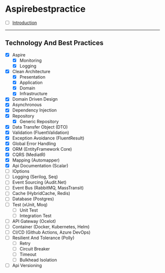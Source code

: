 # Aspirebestpractice

- [ ] [Introduction](#Introduction)

---

## Technology And Best Practices
- [x] Aspire
  - [x] Monitoring
  - [x] Logging
- [x] Clean Architecture
  - [x] Presentation 
  - [x] Application
  - [x] Domain
  - [x] Infrastructure
- [x] Domain Driven Design
- [x] Asynchronous
- [x] Dependency Injection
- [x] Repository
  - [x] Generic Repository
- [x] Data Transfer Object (DTO)
- [x] Validation (FluentValidation)
- [x] Exception Avoidance (FluentResult)
- [x] Global Error Handling
- [x] ORM (EntityFramework Core) 
- [x] CQRS (MediatR)
- [x] Mapping (Automapper)
- [x] Api Documentation (Scalar)
- [ ] IOptions
- [ ] Logging (Serilog, Seq)
- [ ] Event Sourcing (Audit.Net)
- [ ] Event Bus (RabbitMQ, MassTransit)
- [ ] Cache (HybridCache, Redis)
- [ ] Database (Postgres)
- [ ] Test (xUnit, Moq)
  - [ ] Unit Test
  - [ ] Integration Test
- [ ] API Gateway (Ocelot)
- [ ] Container (Docker, Kubernetes, Helm)
- [ ] CI/CD (Github Actions, Azure DevOps)
- [ ] Resilient And Tolerance (Polly)
  - [ ] Retry
  - [ ] Circuit Breaker
  - [ ] Timeout
  - [ ] Bulkhead Isolation
- [ ] Api Versioning
